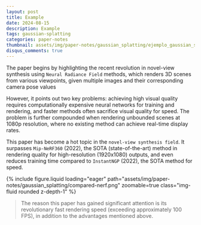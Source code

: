 ```yaml
---
layout: post
title: Example
date: 2024-08-15
description: Example
tags: gaussian-splatting
categories: paper-notes
thumbnail: assets/img/paper-notes/gaussian_splatting/ejemplo_gaussian_splatting.png
disqus_comments: true
---
```


The paper begins by highlighting the recent revolution in novel-view synthesis using `Neural Radiance Field` methods, which renders 3D scenes from various viewpoints, given multiple images and their corresponding camera pose values

However, it points out two key problems: achieving high visual quality requires computationally expensive neural networks for training and rendering, and faster methods often sacrifice visual quality for speed. The problem is further compounded when rendering unbounded scenes at 1080p resolution, where no existing method can achieve real-time display rates.

This paper has become a hot topic in the `novel-view synthesis field`. It surpasses `Mip-NeRF360` (2022), the SOTA (state-of-the-art) method in rendering quality for high-resolution (1920x1080) outputs, and even reduces training time compared to `InstantNGP` (2022), the SOTA method for speed.

<div class="row mt-3">
    <div class="col-sm mt-3 mt-md-0">
        {% include figure.liquid loading="eager" path="assets/img/paper-notes/gaussian_splatting/compared-nerf.png" zoomable=true class="img-fluid rounded z-depth-1" %}
    </div>
</div>

> The reason this paper has gained significant attention is its revolutionary fast rendering speed (exceeding approximately 100 FPS), in addition to the advantages mentioned above.